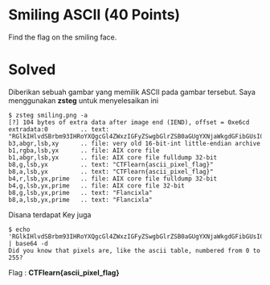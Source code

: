 # Smiling ASCII (40 Points)
Find the flag on the smiling face.
# Solved
Diberikan sebuah gambar yang memilik ASCII pada gambar tersebut. Saya menggunakan <b>zsteg</b> untuk menyelesaikan ini
```console
$ zsteg smiling.png -a
[?] 104 bytes of extra data after image end (IEND), offset = 0xe6cd
extradata:0         .. text: "RGlkIHlvdSBrbm93IHRoYXQgcGl4ZWxzIGFyZSwgbGlrZSB0aGUgYXNjaWkgdGFibGUsIG51bWJlcmVkIGZyb20gMCB0byAyNTU/Cg=="
b3,abgr,lsb,xy      .. file: very old 16-bit-int little-endian archive
b1,rgba,lsb,yx      .. file: AIX core file
b1,abgr,lsb,yx      .. file: AIX core file fulldump 32-bit
b8,g,lsb,yx         .. text: "CTFlearn{ascii_pixel_flag}"
b8,a,lsb,yx         .. text: "CTFlearn{ascii_pixel_flag}"
b4,r,lsb,yx,prime   .. file: AIX core file fulldump 32-bit
b4,g,lsb,yx,prime   .. file: AIX core file 32-bit
b8,g,lsb,yx,prime   .. text: "Flancixla"
b8,a,lsb,yx,prime   .. text: "Flancixla"
```
Disana terdapat Key juga
```
$ echo 'RGlkIHlvdSBrbm93IHRoYXQgcGl4ZWxzIGFyZSwgbGlrZSB0aGUgYXNjaWkgdGFibGUsIG51bWJlcmVkIGZyb20gMCB0byAyNTU/Cg==' | base64 -d
Did you know that pixels are, like the ascii table, numbered from 0 to 255?
```
Flag : <b>CTFlearn{ascii_pixel_flag}</b>